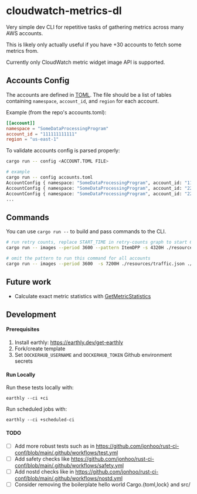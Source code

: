 # cloudwatch-metrics-dl

Very simple dev CLI for repetitive tasks of gathering metrics across many AWS accounts.

This is likely only actually useful if you have +30 accounts to fetch some metrics from.

Currently only CloudWatch metric widget image API is supported.

## Accounts Config

The accounts are defined in [TOML](https://toml.io). The file should be a list of tables containing `namespace`, `account_id`, and `region` for each account.

Example (from the repo's accounts.toml):

```toml
[[account]]
namespace = "SomeDataProcessingProgram"
account_id = "111111111111"
region = "us-east-1"
```

To validate accounts config is parsed properly:

```bash
cargo run -- config <ACCOUNT.TOML FILE>

# example
cargo run -- config accounts.toml
AccountConfig { namespace: "SomeDataProcessingProgram", account_id: "111111111111", region: "us-east-1" }
AccountConfig { namespace: "SomeDataProcessingProgram", account_id: "222222222222", region: "eu-west-1" }
AccountConfig { namespace: "SomeDataProcessingProgram", account_id: "222222222222", region: "us-west-2" }
...
```

## Commands

You can use `cargo run --` to build and pass commands to the CLI.

```bash
# run retry counts, replace START_TIME in retry-counts graph to start 6 months ago
cargo run -- images --period 3600 --pattern ItemDPP -s 4320H ./resources/traffic.json ./accounts.toml

# omit the pattern to run this command for all accounts
cargo run -- images --period 3600  -s 7200H ./resources/traffic.json ./accounts.toml
```

## Future work

- Calculate exact metric statistics with [GetMetricStatistics](https://docs.rs/aws-sdk-cloudwatch/latest/aws_sdk_cloudwatch/client/fluent_builders/struct.GetMetricStatistics.html)

## Development

#### Prerequisites

1. Install earthly: https://earthly.dev/get-earthly
2. Fork/create template
3. Set `DOCKERHUB_USERNAME` and `DOCKERHUB_TOKEN` Github environment secrets

#### Run Locally

Run these tests locally with:

```shell
earthly --ci +ci
```

Run scheduled jobs with:

```shell
earthly --ci +scheduled-ci
```

#### TODO

- [ ] Add more robust tests such as in https://github.com/jonhoo/rust-ci-conf/blob/main/.github/workflows/test.yml
- [ ] Add safety checks like https://github.com/jonhoo/rust-ci-conf/blob/main/.github/workflows/safety.yml
- [ ] Add nostd checks like in https://github.com/jonhoo/rust-ci-conf/blob/main/.github/workflows/nostd.yml
- [ ] Consider removing the boilerplate hello world Cargo.{toml,lock} and src/
